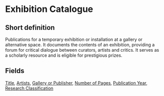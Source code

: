 # Exhibition Catalogue
## Short definition
Publications for a temporary exhibition or installation at a gallery or alternative space. It documents the contents of an exhibition, providing a forum for critical dialogue between curators, artists and critics.  It serves as a scholarly resource and is eligible for prestigious prizes.
## Fields
[Title](../Object-Fields/Exhibition%20Catalogue/Title.md),
[Artists](../Object-Fields/Exhibition%20Catalogue/Artists.md),
[Gallery or Publisher](../Object-Fields/Exhibition%20Catalogue/Gallery%20or%20Publisher.md),
[Number of Pages](../Object-Fields/Exhibition%20Catalogue/Number%20of%20Pages.md),
[Publication Year](../Object-Fields/Exhibition%20Catalogue/Publication%20Year.md),
[Research Classification](../Object-Fields/Exhibition%20Catalogue/Research%20Classification.md)
